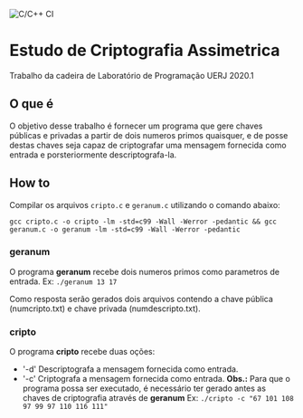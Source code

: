 ![C/C++ CI](https://github.com/arielfreire/asymmetric-cryptography/workflows/C/C++%20CI/badge.svg)
# Estudo de Criptografia Assimetrica

Trabalho da cadeira de Laboratório de Programação UERJ 2020.1

## O que é

O objetivo desse trabalho é fornecer um programa que gere chaves públicas e privadas a partir de dois numeros primos quaisquer, e de posse destas chaves seja capaz de criptografar uma mensagem fornecida como entrada e porsteriormente descriptografa-la.

## How to

Compilar os arquivos `cripto.c` e `geranum.c` utilizando o comando abaixo:

`gcc cripto.c -o cripto -lm -std=c99 -Wall -Werror -pedantic && gcc geranum.c -o geranum -lm -std=c99 -Wall -Werror -pedantic`

### geranum
O programa **geranum** recebe dois numeros primos como parametros de entrada.
Ex: 
`./geranum 13 17`

Como resposta serão gerados dois arquivos contendo a chave pública (numcripto.txt) e chave privada (numdescripto.txt).

### cripto

O programa **cripto** recebe duas oções:
- '-d' Descriptografa a mensagem fornecida como entrada.
- '-c' Criptografa a mensagem fornecida como entrada.
**Obs.:** Para que o programa possa ser executado, é necessário ter gerado antes as chaves de criptografia através de **geranum**
Ex:
`./cripto -c "67 101 108 97 99 97 110 116 111"`
